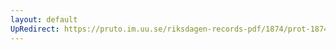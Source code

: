 ```yaml
---
layout: default
UpRedirect: https://pruto.im.uu.se/riksdagen-records-pdf/1874/prot-1874--ak--225/prot-1874--ak--225_068.pdf
---
```

